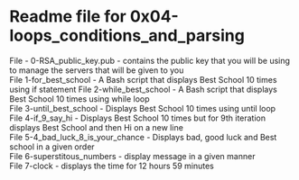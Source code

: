# Readme file for 0x04-loops_conditions_and_parsing

File - 0-RSA_public_key.pub - contains the public key that you will be using to manage the servers that will be given to you  
File 1-for_best_school - A Bash script that displays Best School 10 times using if statement
File 2-while_best_school - A Bash script that displays Best School 10 times using while loop  
File 3-until_best_school - Displays Best School 10 times using until loop  
File 4-if_9_say_hi - Displays Best School 10 times but for 9th iteration displays Best School and then Hi on a new line  
File 5-4_bad_luck_8_is_your_chance - Displays bad, good luck and Best school in a given order  
File 6-superstitous_numbers - display message in a given manner  
File 7-clock - displays the time for 12 hours 59 minutes
